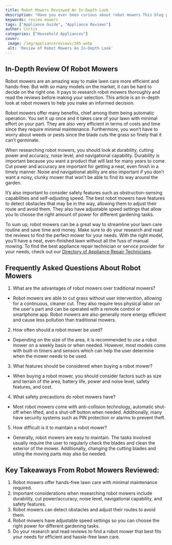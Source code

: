 ```yaml
---
title: Robot Mowers Reviewed An In-Depth Look
description: "Have you ever been curious about robot mowers This blog post dives into an in-depth review of the benefits drawbacks and best uses for robot mowers Discover if a robot mower is the best choice for your lawn"
keywords: review mowers
tags: ["Appliance Guide", "Appliance Reviews"]
author: Curtis
categories: ["Household Appliances"]
cover: 
 image: /img/appliancereviews/285.webp
 alt: 'Review of Robot Mowers An In-Depth Look'
---
```

## In-Depth Review Of Robot Mowers

Robot mowers are an amazing way to make lawn care more efficient and hands-free. But with so many models on the market, it can be hard to decide on the right one. It pays to research robot mowers thoroughly and read the reviews before making your selection. This article is an in-depth look at robot mowers to help you make an informed decision. 

Robot mowers offer many benefits, chief among them being automatic operation. You set it up once and it takes care of your lawn with minimal effort on your part. They are also very efficient in terms of costs and time since they require minimal maintenance. Furthermore, you won’t have to worry about weeds or pests since the blade cuts the grass so finely that it can’t germinate.

When researching robot mowers, you should look at durability, cutting power and accuracy, noise level, and navigational capability. Durability is important because you want a product that will last for many years to come. Cut power and accuracy are important for getting a neat, even finish in a timely manner. Noise and navigational ability are also important if you don’t want a noisy, clunky mower that won’t be able to find its way around the garden.

It’s also important to consider safety features such as obstruction-sensing capabilities and self-adjusting speed. The best robot mowers have features to detect obstacles that may be in the way, allowing them to adjust their route and avoid them. They also have adjustable speed settings that allow you to choose the right amount of power for different gardening tasks.

To sum up, robot mowers can be a great way to streamline your lawn care routine and save time and money. Make sure to do your research and read the reviews to find the perfect mower for your needs. With the right model, you’ll have a neat, even-finished lawn without all the fuss of manual mowing. To find the best appliance repair technician or service provider for your needs, check out our [Directory of Appliance Repair Technicians](./pages/appliance-repair-technicians).

## Frequently Asked Questions About Robot Mowers

1. What are the advantages of robot mowers over traditional mowers?
 - Robot mowers are able to cut grass without user intervention, allowing for a continuous, cleaner cut. They also require less physical labor on the user's part and can be operated with a remote control or smartphone app. Robot mowers are also generally more energy efficient and cause less pollution than traditional mowers.

2. How often should a robot mower be used?
 - Depending on the size of the area, it is recommended to use a robot mower on a weekly basis or when needed. However, most models come with built-in timers and sensors which can help the user determine when the mower needs to be used.

3. What features should be considered when buying a robot mower?
 - When buying a robot mower, you should consider factors such as size and terrain of the area, battery life, power and noise level, safety features, and cost. 

4. What safety precautions do robot mowers have?
 - Most robot mowers come with anti-collision technology, automatic shut-off when lifted, and a shut-off button when needed. Additionally, many have security systems such as PIN protection or alarms to prevent theft.

5. How difficult is it to maintain a robot mower?
 - Generally, robot mowers are easy to maintain. The tasks involved usually require the user to regularly check the blades and clean the exterior of the mower. Additionally, changing the cutting blades and oiling the moving parts may also be needed.

## Key Takeaways From Robot Mowers Reviewed:
1. Robot mowers offer hands-free lawn care with minimal maintenance required.
2. Important considerations when researching robot mowers include durability, cut power/accuracy, noise level, navigational capability, and safety features. 
3. Robot mowers can detect obstacles and adjust their routes to avoid them.
4. Robot mowers have adjustable speed settings so you can choose the right power for different gardening tasks.
5. Do your research and read reviews to find a robot mower that best fits your needs for efficient and hassle-free lawn care.
